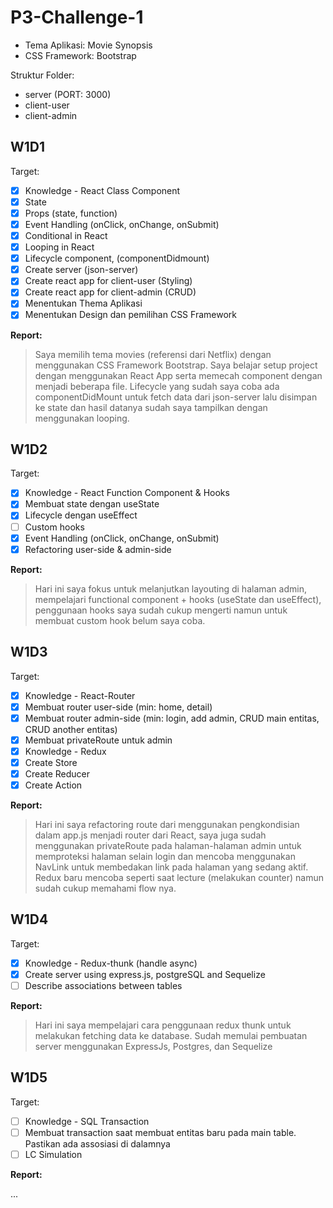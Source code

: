 # P3-Challenge-1

- Tema Aplikasi: Movie Synopsis
- CSS Framework: Bootstrap

Struktur Folder:

- server (PORT: 3000)
- client-user
- client-admin

## W1D1

Target:

- [x] Knowledge - React Class Component
- [x] State
- [x] Props (state, function)
- [x] Event Handling (onClick, onChange, onSubmit)
- [x] Conditional in React
- [x] Looping in React
- [x] Lifecycle component, (componentDidmount)
- [x] Create server (json-server)
- [x] Create react app for client-user (Styling)
- [x] Create react app for client-admin (CRUD)
- [x] Menentukan Thema Aplikasi
- [x] Menentukan Design dan pemilihan CSS Framework

**Report:**

> Saya memilih tema movies (referensi dari Netflix) dengan menggunakan CSS Framework Bootstrap. Saya belajar setup project dengan menggunakan React App serta memecah component dengan menjadi beberapa file. Lifecycle yang sudah saya coba ada componentDidMount untuk fetch data dari json-server lalu disimpan ke state dan hasil datanya sudah saya tampilkan dengan menggunakan looping.

## W1D2

Target:

- [x] Knowledge - React Function Component & Hooks
- [x] Membuat state dengan useState
- [x] Lifecycle dengan useEffect
- [ ] Custom hooks
- [x] Event Handling (onClick, onChange, onSubmit)
- [x] Refactoring user-side & admin-side

**Report:**

> Hari ini saya fokus untuk melanjutkan layouting di halaman admin, mempelajari functional component + hooks (useState dan useEffect), penggunaan hooks saya sudah cukup mengerti namun untuk membuat custom hook belum saya coba.

## W1D3

Target:

- [x] Knowledge - React-Router
- [x] Membuat router user-side (min: home, detail)
- [x] Membuat router admin-side (min: login, add admin, CRUD main entitas, CRUD another entitas)
- [x] Membuat privateRoute untuk admin
- [x] Knowledge - Redux
- [x] Create Store
- [x] Create Reducer
- [x] Create Action

**Report:**

> Hari ini saya refactoring route dari menggunakan pengkondisian dalam app.js menjadi router dari React, saya juga sudah menggunakan privateRoute pada halaman-halaman admin untuk memproteksi halaman selain login dan mencoba menggunakan NavLink untuk membedakan link pada halaman yang sedang aktif. Redux baru mencoba seperti saat lecture (melakukan counter) namun sudah cukup memahami flow nya.

## W1D4

Target:

- [x] Knowledge - Redux-thunk (handle async)
- [x] Create server using express.js, postgreSQL and Sequelize
- [ ] Describe associations between tables

**Report:**

> Hari ini saya mempelajari cara penggunaan redux thunk untuk melakukan fetching data ke database. Sudah memulai pembuatan server menggunakan ExpressJs, Postgres, dan Sequelize

## W1D5

Target:

- [ ] Knowledge - SQL Transaction
- [ ] Membuat transaction saat membuat entitas baru pada main table. Pastikan ada assosiasi di dalamnya
- [ ] LC Simulation

**Report:**

...
